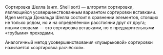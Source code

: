 Сортировка Шелла (англ. Shell sort) — алгоритм сортировки, являющийся усовершенствованным вариантом сортировки вставками. Идея метода Дональда Шелла состоит в сравнении элементов, стоящих не только рядом, но и на определённом расстоянии друг от друга; иными словами — это сортировка вставками, но с предварительными «грубыми» проходами.

Аналогичный метод усовершенствования «пузырьковой» сортировки называется «сортировка расчёской».